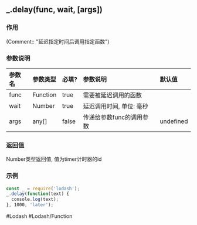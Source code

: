 ## \_.delay(func, wait, \[args\])
### 作用
(Comment:: "延迟指定时间后调用指定函数")

### 参数说明
|参数名|参数类型|必填?|参数说明|默认值|
|:-|:-|:-|:-|:-|
|func|Function|true|需要被延迟调用的函数||
|wait|Number|true|延迟调用时间, 单位: 毫秒||
|args|any[]|false|传递给参数func的调用参数|undefined|

### 返回值
Number类型返回值, 值为timer计时器的id

### 示例
```javascript
const _ = require('lodash');
_.delay(function(text) {
  console.log(text);
}, 1000, 'later');
```

#Lodash #Lodash/Function